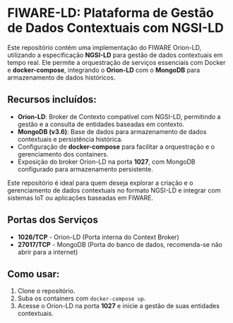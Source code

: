 # FIWARE-LD: Plataforma de Gestão de Dados Contextuais com NGSI-LD

Este repositório contém uma implementação do FIWARE Orion-LD, utilizando a especificação **NGSI-LD** para gestão de dados contextuais em tempo real. Ele permite a orquestração de serviços essenciais com Docker e **docker-compose**, integrando o **Orion-LD** com o **MongoDB** para armazenamento de dados históricos.

## Recursos incluídos:

- **Orion-LD**: Broker de Contexto compatível com NGSI-LD, permitindo a gestão e a consulta de entidades baseadas em contexto.
- **MongoDB (v3.6)**: Base de dados para armazenamento de dados contextuais e persistência histórica.
- Configuração de **docker-compose** para facilitar a orquestração e o gerenciamento dos containers.
- Exposição do broker Orion-LD na porta **1027**, com MongoDB configurado para armazenamento persistente.

Este repositório é ideal para quem deseja explorar a criação e o gerenciamento de dados contextuais no formato NGSI-LD e integrar com sistemas IoT ou aplicações baseadas em FIWARE.

## Portas dos Serviços

- **1026/TCP** - Orion-LD (Porta interna do Context Broker)
- **27017/TCP** - MongoDB (Porta do banco de dados, recomenda-se não abrir para a internet)


## Como usar:

1. Clone o repositório.
2. Suba os containers com `docker-compose up`.
3. Acesse o Orion-LD na porta **1027** e inicie a gestão de suas entidades contextuais.

